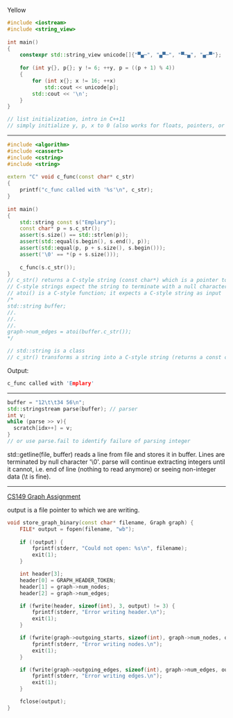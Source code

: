 Yellow
```cpp
#include <iostream>
#include <string_view>
 
int main()
{
    constexpr std::string_view unicode[]{"▀▄─", "▄▀─", "▀─▄", "▄─▀"};
 
    for (int y{}, p{}; y != 6; ++y, p = ((p + 1) % 4))
    {
        for (int x{}; x != 16; ++x)
            std::cout << unicode[p];
        std::cout << '\n';
    }
}

// list initialization, intro in C++11
// simply initialize y, p, x to 0 (also works for floats, pointers, or even objects (default constructor))
```
------------------------------------------------------------------------------------------
```cpp
#include <algorithm>
#include <cassert>
#include <cstring>
#include <string>
 
extern "C" void c_func(const char* c_str)
{
    printf("c_func called with '%s'\n", c_str);
}
 
int main()
{
    std::string const s("Emplary");
    const char* p = s.c_str();
    assert(s.size() == std::strlen(p));
    assert(std::equal(s.begin(), s.end(), p));
    assert(std::equal(p, p + s.size(), s.begin()));
    assert('\0' == *(p + s.size()));
 
    c_func(s.c_str());
}
// c_str() returns a C-style string (const char*) which is a pointer to a null_terminated character array that represents the content of the std::string
// C-style strings expect the string to terminate with a null character that mark the end of the string
// atoi() is a C-style function; it expects a C-style string as input
/*
std::string buffer;
//.
//.
//.
graph->num_edges = atoi(buffer.c_str());
*/

// std::string is a class
// c_str() transforms a string into a C-style string (returns a const char* pointer to the internal character array of the string ending with '\0') 
```
Output:
```cpp
c_func called with 'Emplary'
```
-----------------------------------------------------------------------------------------------
```cpp
buffer = "12\t\t34 56\n";
std::stringstream parse(buffer); // parser
int v;
while (parse >> v){
  scratch[idx++] = v;
}
// or use parse.fail to identify failure of parsing integer
```
std::getline(file, buffer) reads a line from file and stores it in buffer. Lines are terminated by null character '\0'. parse will continue extracting integers until it cannot, i.e. end of line (nothing to read anymore) or seeing non-integer data (\t is fine).

-----------------------------------------------------------------------------------------------------
[CS149 Graph Assignment](https://github.com/stanford-cs149/biggraphs-ec/blob/main/common/graph.cpp)

output is a file pointer to which we are writing.
```cpp
void store_graph_binary(const char* filename, Graph graph) {
	FILE* output = fopen(filename, "wb");
	
	if (!output) {
		fprintf(stderr, "Could not open: %s\n", filename);
		exit(1);
	}

	int header[3];
	header[0] = GRAPH_HEADER_TOKEN;
	header[1] = graph->num_nodes;
	header[2] = graph->num_edges;

	if (fwrite(header, sizeof(int), 3, output) != 3) {
		fprintf(stderr, "Error writing header.\n");
		exit(1);
	}

	if (fwrite(graph->outgoing_starts, sizeof(int), graph->num_nodes, output) != (size_t)graph->num_nodes) {
		fprintf(stderr, "Error writing nodes.\n");
		exit(1);
	}

	if (fwrite(graph->outgoing_edges, sizeof(int), graph->num_edges, output) != (size_t)graph->num_edges) {
		fprintf(stderr, "Error writing edges.\n");
		exit(1);
	}

	fclose(output);
}
```

